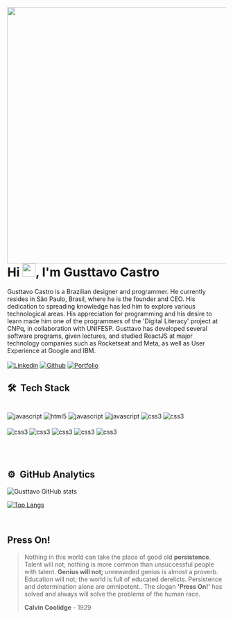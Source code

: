 <img align="right" height="590em" src="https://raw.githubusercontent.com/gist/castrogusttavo/2858517f1ddfd911340f9678a87b4564/raw/a05de23021778d5cc6fdc37aed68c159b6240967/githubcard.svg"/>
<h1>Hi <img src="https://raw.githubusercontent.com/kaueMarques/kaueMarques/master/hi.gif" height="30px">, I'm Gusttavo Castro</h1>

Gusttavo Castro is a Brazilian designer and programmer. He currently resides in São Paulo, Brasil, where he is the founder and CEO. His dedication to spreading knowledge has led him to explore various technological areas. His appreciation for programming and his desire to learn made him one of the programmers of the 'Digital Literacy' project at CNPq, in collaboration with UNIFESP. Gusttavo has developed several software programs, given lectures, and studied ReactJS at major technology companies such as Rocketseat and Meta, as well as User Experience at Google and IBM.
<br/>
<br/>
[![Linkedin](https://img.shields.io/badge/LinkedIn-black?style=for-the-badge&logo=linkedin&logoColor=9580ff)](https://www.linkedin.com/in/castrogusttavo/)
[![Github](https://img.shields.io/badge/GitHub-100000?style=for-the-badge&logo=github&logoColor=9580ff)](https://github.com/castrogusttavo)
[![Portfolio](https://img.shields.io/badge/Portfolio-black.svg?style=for-the-badge&logo=supabase&logoColor=9580ff)](https://castrogusttavo.vercel.app)


<h2>🛠 &nbsp;Tech Stack</h2>

<div style="display: inline_block"><br/>
    <img align="center" alt="javascript" src="https://img.shields.io/badge/next%20js-black?style=for-the-badge&logo=nextdotjs&logoColor=white" />
    <img align="center" alt="html5" src="https://img.shields.io/badge/React-black?style=for-the-badge&logo=react&logoColor=white" />
    <img align="center" alt="javascript" src="https://img.shields.io/badge/TypeScript-black?style=for-the-badge&logo=typescript&logoColor=white" />
    <img align="center" alt="javascript" src="https://img.shields.io/badge/JavaScript-black?style=for-the-badge&logo=javascript&logoColor=white" />
    <img align="center" alt="css3" src="https://img.shields.io/badge/Tailwind-black?style=for-the-badge&logo=tailwind-css&logoColor=white" />  
    <img align="center" alt="css3" src="https://img.shields.io/badge/node.js-black.svg?style=for-the-badge&logo=node.js&logoColor=white" />
    <br/>
    <br/>
    <img align="center" alt="css3" src="https://img.shields.io/badge/vercel-black.svg?style=for-the-badge&logo=vercel&logoColor=white" />
    <img align="center" alt="css3" src="https://img.shields.io/badge/github-black.svg?style=for-the-badge&logo=github&logoColor=white" />
    <img align="center" alt="css3" src="https://img.shields.io/badge/Firebase-black.svg?style=for-the-badge&logo=firebase&logoColor=white" />
    <img align="center" alt="css3" src="https://img.shields.io/badge/VS%20Code-black.svg?style=for-the-badge&logo=visual-studio-code&logoColor=white" />
    <img align="center" alt="css3" src="https://img.shields.io/badge/Figma-black.svg?style=for-the-badge&logo=figma&logoColor=white" />
</div>

<br/><br/>

<h2>⚙️ &nbsp;GitHub Analytics</h2>

![Gusttavo GitHub stats](https://github-readme-stats.vercel.app/api?username=castrogusttavo&show_icons=true&theme=dark)

[![Top Langs](https://github-readme-stats.vercel.app/api/top-langs/?username=castrogusttavo&theme=dark&layout=compact)](https://github.com/castrogusttavo/github-readme-stats&theme=dark)

<br/>

<h2>Press On!</h2>

> Nothing in this world can take the place of good old **persistence**. Talent will not; nothing is more common than unsuccessful people with talent. **Genius will not;** unrewarded genius is almost a proverb. Education will not; the world is full of educated derelicts. Persistence and determination alone are omnipotent.. The slogan **'Press On!'** has solved and always will solve the problems of the human race.
>
> **Calvin Coolidge** - 1929
